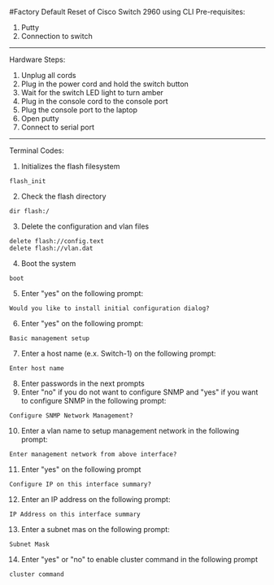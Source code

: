 #Factory Default Reset of Cisco Switch 2960 using CLI
Pre-requisites:
1. Putty 
2. Connection to switch
---
Hardware Steps:
1. Unplug all cords
2. Plug in the power cord and hold the switch button
3. Wait for the switch LED light to turn amber
4. Plug in the console cord to the console port 
5. Plug the console port to the laptop
6. Open putty
7. Connect to serial port
---
Terminal Codes:
1. Initializes the flash filesystem  
```
flash_init
```
2. Check the flash directory
```
dir flash:/
```
3. Delete the configuration and vlan files
```
delete flash://config.text
delete flash://vlan.dat
```
4. Boot the system
```
boot
```
5. Enter "yes" on the following prompt:
```
Would you like to install initial configuration dialog?
```
6. Enter "yes" on the following prompt:
```
Basic management setup
```
7. Enter a host name (e.x. Switch-1) on the following prompt:
```
Enter host name
```
8. Enter passwords in the next prompts
9. Enter "no" if you do not want to configure SNMP and "yes" if you want to configure SNMP in the following prompt:
```
Configure SNMP Network Management?
```
10. Enter a vlan name to setup management network in the following prompt:
```
Enter management network from above interface?
```
11. Enter "yes" on the following prompt
```
Configure IP on this interface summary?
```
12. Enter an IP address on the following prompt:
```
IP Address on this interface summary
```
13. Enter a subnet mas on the following prompt:
```
Subnet Mask
```
14. Enter "yes" or "no" to enable cluster command in the following prompt
```
cluster command
```
